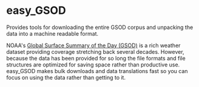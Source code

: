 # easy_GSOD
Provides tools for downloading the entire GSOD corpus and unpacking
the data into a machine readable format. 

NOAA's [Global Surface Summary of the Day (GSOD)](https://data.noaa.gov/dataset/global-surface-summary-of-the-day-gsod) is a rich weather dataset providing coverage stretching back several decades. However, because the data has been provided for so long the file formats and file structures are optimized for saving space rather than productive use. easy_GSOD makes bulk downloads and data translations fast so you can focus on using the data rather than getting to it. 

